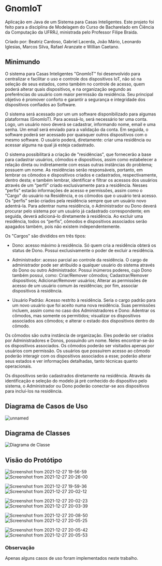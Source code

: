 # GnomIoT

Aplicação em Java de um Sistema para Casas Inteligentes. Este projeto foi feito para a disciplina de Modelagem do Curso de Bacharelado em Ciência da Computação da UFRRJ, ministrada pelo Professor Filipe Braida. 

Criado por: Beatriz Cardoso, Gabriel Lacerda, João Mário, Leonardo Iglesias, Marcos Silva, Rafael Aranzate e Willian Caetano.

## Minimundo

O sistema para Casas Inteligentes "GnomIoT" foi desenvolvido para centralizar e facilitar o uso e controle dos dispositivos IoT, não só na seleção de seus estados, como também no controle de acesso, quem poderá alterar quais dispositivos, e na organização segundo as preferências do usuário com maior permissão da residência. Seu principal objetivo é promover conforto e garantir a segurança e integridade dos dispositivos confiados ao Software.

O sistema será acessado por um um software disponibilizado para algumas plataformas (GnomIoT). Para acessá-lo, será necessário ter uma conta. Logo, um usuário novo deverá se cadastrar, informando nome, email e uma senha. Um email será enviado para a validação da conta. Em seguida, o software poderá ser acessado por quaisquer outros dispositivos com o mesmo software. O usuário poderá, diretamente: criar uma residência ou acessar alguma na qual já esteja cadastrado. 

O sistema possibilitará a criação de "residências", que fornecerão a base para cadastrar usuários, cômodos e dispositivos, assim como estabelecer a relação direta ou indiretamente com essas outras instâncias do problema; possuem um nome. As residências serão responsáveis, portanto, em lembrar os cômodos e dispositivos criados e cadastrados, respectivamente, dentro desta; e também lembrar, identificar e filtrar os acessos dos usuários através de um “perfil” criado exclusivamente para a residência. Nesses “perfis” estarão informações de acesso e permissões, assim como o "Cargo" do usuário na Residência, e os cômodos que o usuário terá acesso. Os “perfis” serão criados pela residência sempre que um usuário novo adentrá-la. Para adentrar numa residência, o Administrador ou Dono deverá procurar pelo sistema por um usuário já cadastrado correspondente; em seguida, deverá adicioná-lo diretamente à residência. Ao excluir uma residência, todos os “perfis”, cômodos e dispositivos associados serão apagados também, pois não existem independentemente.

Os "Cargos" são divididos em três tipos:

* Dono: acesso máximo à residência. Só quem cria a residência obterá os status de Dono. Possui exclusivamente o poder de excluir a residência.

* Administrador: acesso parcial ao controle da residência. O cargo de administrador pode ser atribuído a qualquer usuário do sistema através do Dono ou outro Administrador. Possui inúmeros poderes, cujo Dono também possui, como: Criar/Remover cômodos; Cadastrar/Remover dispositivos; Adicionar/Remover usuários; Alterar as permissões de acesso de um usuário comum às residências; por fim, associar dispositivos à residência.

* Usuário Padrão: Acesso restrito à residência. Seria o cargo padrão para um novo usuário que foi aceito numa nova residência. Suas permissões incluem, assim como no caso dos Administradores e Dono: Adentrar os cômodos, mas somente os permitidos; visualizar os dispositivos associados aos cômodos; e alterar o estado dos dispositivos dentro do cômodo.

Os cômodos são outra instância de organização. Eles poderão ser criados por Administradores e Donos, possuindo um nome. Neles encontrar-se-ão os dispositivos associados. Os cômodos poderão ser visitados apenas por usuários com permissão. Os usuários que possuírem acesso ao cômodo poderão interagir com os dispositivos associados a esse; poderão alterar seus estados e ver informações detalhadas, tanto técnicas quanto operacionais.

Os dispositivos serão cadastrados diretamente na residência. Através da identificação e seleção do modelo já pré conhecido do dispositivo pelo sistema, o Administrador ou Dono poderão conectar-se aos dispositivos para incluí-los na residência.

## Diagrama de Casos de Uso

![unnamed](https://user-images.githubusercontent.com/72050839/147513067-ccb772da-c0f3-4e24-b294-ac016ff6d435.png)

## Diagrama de Classes

![Diagrama de Classe](https://user-images.githubusercontent.com/72050839/147511946-d3be5a8b-e01e-4618-9822-e26a9233585c.jpg)

## Visão do Protótipo

![Screenshot from 2021-12-27 19-56-59](https://user-images.githubusercontent.com/72050839/147512669-67f2c792-a7af-429e-adf4-cac3c56e1dbd.png)
![Screenshot from 2021-12-27 20-26-00](https://user-images.githubusercontent.com/72050839/147513383-d1791b67-34e8-41eb-8f15-a921b6025917.png)

![Screenshot from 2021-12-27 19-59-36](https://user-images.githubusercontent.com/72050839/147512691-c7000cab-ae17-459b-9b8d-28163f1c1f41.png)
![Screenshot from 2021-12-27 20-02-12](https://user-images.githubusercontent.com/72050839/147512695-15864045-e136-4c5f-8ebd-992a89015f3b.png)

![Screenshot from 2021-12-27 20-02-23](https://user-images.githubusercontent.com/72050839/147512706-4a3d6161-6b97-4788-9ef6-83a72bb12d06.png)
![Screenshot from 2021-12-27 20-03-39](https://user-images.githubusercontent.com/72050839/147512721-f967b3c5-d500-432b-a07e-dbd1e4c04793.png)

![Screenshot from 2021-12-27 20-08-50](https://user-images.githubusercontent.com/72050839/147512762-b03998ba-b19b-4fc8-80d5-f1c12af6860f.png)
![Screenshot from 2021-12-27 20-05-25](https://user-images.githubusercontent.com/72050839/147512768-ca60ebda-8dad-421d-94a3-476cd2e6f0ef.png)

![Screenshot from 2021-12-27 20-05-42](https://user-images.githubusercontent.com/72050839/147512772-e5f20a16-d36e-4586-9318-f61f277211e6.png)
![Screenshot from 2021-12-27 20-05-53](https://user-images.githubusercontent.com/72050839/147512779-a4cb2234-a8b2-4996-9970-b67baa3acd4b.png)
 
 ### Observação
 Apenas alguns casos de uso foram implementados neste trabalho.

